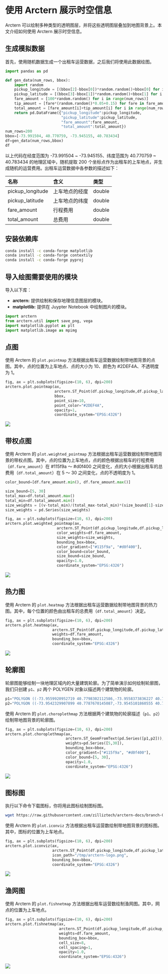 # 使用 Arctern 展示时空信息

Arctern 可以绘制多种类型的透明图层，并将这些透明图层叠加到地图背景上。本文介绍如何使用 Arctern 展示时空信息。

## 生成模拟数据

首先，使用随机数据生成一个出租车运营数据，之后我们将使用此数据绘图。

```python
import pandas as pd

def gen_data(num_rows, bbox):
    import random
    pickup_longitude = [(bbox[2]-bbox[0])*random.random()+bbox[0] for i in range(num_rows)]
    pickup_latitude = [(bbox[3]-bbox[1])*random.random()+bbox[1] for i in range(num_rows)]
    fare_amount = [100*random.random() for i in range(num_rows)]
    tip_amount = [fare*(random.random()*0.05+0.15) for fare in fare_amount]
    total_amount = [fare_amount[i]+tip_amount[i] for i in range(num_rows)]
    return pd.DataFrame({"pickup_longitude":pickup_longitude,
                         "pickup_latitude":pickup_latitude,
                         "fare_amount":fare_amount,
                         "total_amount":total_amount})
num_rows=200
bbox=[-73.991504, 40.770759, -73.945155, 40.783434]
df=gen_data(num_rows,bbox)
df
```

以上代码在经度范围为 -73.991504 ~ -73.945155、纬度范围为 40.770759 ~ 40.783434 的地理区域中，随机提取 200 个坐标点作为出租车的上车地点，并生成随机的运营费用。出租车运营数据中各参数的描述如下：

| 名称                  | 含义                       | 类型   |
| :-------------------- | :------------------------- | :----- |
| pickup_longitude      | 上车地点的经度             | double |
| pickup_latitude       | 上车地点的纬度             | double |
| fare_amount           | 行程费用                   | double |
| total_amount          | 总费用                     | double |

## 安装依赖库

```bash
conda install -c conda-forge matplotlib
conda install -c conda-forge contextily
conda install -c conda-forge pyproj
```

## 导入绘图需要使用的模块

导入以下库：

* **arctern:** 提供绘制和保存地理信息图层的模块。
* **matplotlib:** 提供在 Juypter Notebook 中绘制图片的模块。

```python
import arctern
from arctern.util import save_png, vega
import matplotlib.pyplot as plt
import matplotlib.image as mpimg
```

## 点图

使用 Arctern 的 `plot.pointmap` 方法根据出租车运营数据绘制带地图背景的点图。其中，点的位置为上车地点、点的大小为 10、颜色为 #2DEF4A、不透明度为 1。

```python
fig, ax = plt.subplots(figsize=(10, 6), dpi=200)
arctern.plot.pointmap(ax, 
                      arctern.ST_Point(df.pickup_longitude,df.pickup_latitude),
                      bbox,
                      point_size=10,
                      point_color="#2DEF4A",
                      opacity=1,
                      coordinate_system="EPSG:4326")
```

![](./img/output_8_0.png)

## 带权点图

使用 Arctern 的 `plot.weighted_pointmap` 方法根据出租车运营数据绘制带地图背景的带权点图。其中，点的位置为上车地点，点的颜色根据出租车的行程费用（`df.fare_amount`）在 #115f9a ～ #d0f400 之间变化，点的大小根据出租车的总费用（`df.total_amount`）在 5 ～ 30 之间变化，点的不透明度为 1。

```python
color_bound=[df.fare_amount.min(), df.fare_amount.max()]

size_bound=[5, 30]
total_max=df.total_amount.max()
total_min=df.total_amount.min()
size_weights = [(v-total_min)/(total_max-total_min)*(size_bound[1]-size_bound[0])+size_bound[0] for v in df.total_amount]
size_weights = pd.Series(size_weights)

fig, ax = plt.subplots(figsize=(10, 6), dpi=200)
arctern.plot.weighted_pointmap(ax, 
                       arctern.ST_Point(df.pickup_longitude,df.pickup_latitude), 
                       color_weights=df.fare_amount,
                       size_weights=size_weights,
                       bounding_box=bbox, 
                       color_gradient=["#115f9a", "#d0f400"], 
                       color_bound=color_bound, 
                       size_bound=size_bound, 
                       opacity=1.0, 
                       coordinate_system="EPSG:4326")
```

![](./img/output_12_0.png)

## 热力图

使用 Arctern 的 `plot.heatmap` 方法根据出租车运营数据绘制带地图背景的热力图。其中，每个位置的颜色由出租车的总费用（`df.total_amount`）决定。

```python
fig, ax = plt.subplots(figsize=(10, 6), dpi=200)
arctern.plot.heatmap(ax, 
                     arctern.ST_Point(df.pickup_longitude,df.pickup_latitude), 
                     weights=df.fare_amount, 
                     bounding_box=bbox, 
                     coordinate_system="EPSG:4326")
```

![](./img/output_16_0.png)

## 轮廓图

轮廓图能够绘制一块地理区域内的大量建筑轮廓。为了简单演示如何绘制轮廓图，我们只创建 `p1`、`p2` 两个 POLYGEN 对象以描述两个建筑物的轮廓。

```python
p1="POLYGON ((-73.9559920952719 40.7798302112586,-73.9558373836227 40.780041920447,-73.955817052153 40.7800697417696,-73.9561541507251 40.7802120850128,-73.9560310179165 40.780380581462,-73.9559809829928 40.7804490491413,-73.9554245436102 40.780214085171,-73.9552722050953 40.7801497573115,-73.9554553121101 40.7798991968954,-73.9556088484124 40.7796890996611,-73.955620419799 40.7796732651862,-73.9559015149432 40.7797919620232,-73.9559920952719 40.7798302112586))"
p2="POLYGON ((-73.9542329907899 40.7787670145087,-73.9545101860555 40.7783876598084,-73.9546846384315 40.778461320293,-73.9548206058685 40.7785187302746,-73.9549036921298 40.7785538112695,-73.9550251774329 40.7786051054324,-73.9550562469185 40.7786182243649,-73.9549683394669 40.7787385313679,-73.9547798956672 40.778996428053,-73.954779053804 40.7789975803655,-73.9545166590009 40.7788867891633,-73.9544446005066 40.7788563633454,-73.9542329907899 40.7787670145087))"
```

使用 Arctern 的 `plot.choroplethmap` 方法根据两个建筑物的轮廓描述（`p1`、`p2`）绘制带地图背景的轮廓图。

```python
fig, ax = plt.subplots(figsize=(10, 6), dpi=200)
arctern.plot.choroplethmap(ax, 
                           arctern.ST_GeomFromText(pd.Series([p1,p2])),
                           weights=pd.Series([5,30]),
                           bounding_box=bbox, 
                           color_gradient=["#115f9a", "#d0f400"], 
                           color_bound=[5, 30], 
                           opacity=1.0, 
                           coordinate_system="EPSG:4326")
```

![](./img/output_20_0.png)

## 图标图

执行以下命令下载图标，你将用此图标绘制图标图。

```bash
wget https://raw.githubusercontent.com/zilliztech/arctern-docs/branch-0.2.x/img/icon/arctern-icon-small.png -o /tmp/arctern-logo.png
```

使用 Arctern 的 `plot.iconviz` 方法根据出租车运营数绘制带地图背景的图标图。其中，图标的位置为上车地点。

```python
fig, ax = plt.subplots(figsize=(10, 6), dpi=200)
arctern.plot.iconviz(ax, 
                     arctern.ST_Point(df.pickup_longitude,df.pickup_latitude),  
                     icon_path="/tmp/arctern-logo.png", 
                     bounding_box=bbox,
                     coordinate_system="EPSG:4326")
```

![](./img/output_24_0.png)

## 渔网图

使用 Arctern 的 `plot.fishnetmap` 方法根据出租车运营数绘制渔网图。其中，网点的位置为上车地点。

```python
fig, ax = plt.subplots(figsize=(10, 6), dpi=200)
arctern.plot.fishnetmap(ax, 
                        arctern.ST_Point(df.pickup_longitude,df.pickup_latitude), 
                        weights=df.fare_amount, 
                        bounding_box=bbox, 
                        cell_size=8, 
                        cell_spacing=1, 
                        opacity=1.0, 
                        coordinate_system="EPSG:4326")
```

![](./img/output_28_0.png)